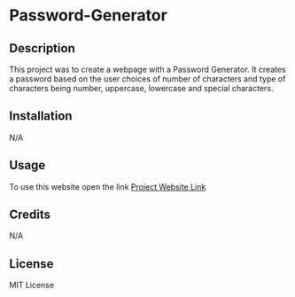 # Password-Generator

## Description

This project was to create a webpage with a Password Generator. It creates a password based on the user choices of number of characters and type of characters being number, uppercase, lowercase and special characters.

## Installation

N/A

## Usage

To use this website open the link [Project Website Link](https://dantas11.github.io/Password-Generator/)

## Credits

N/A

## License

MIT License 


